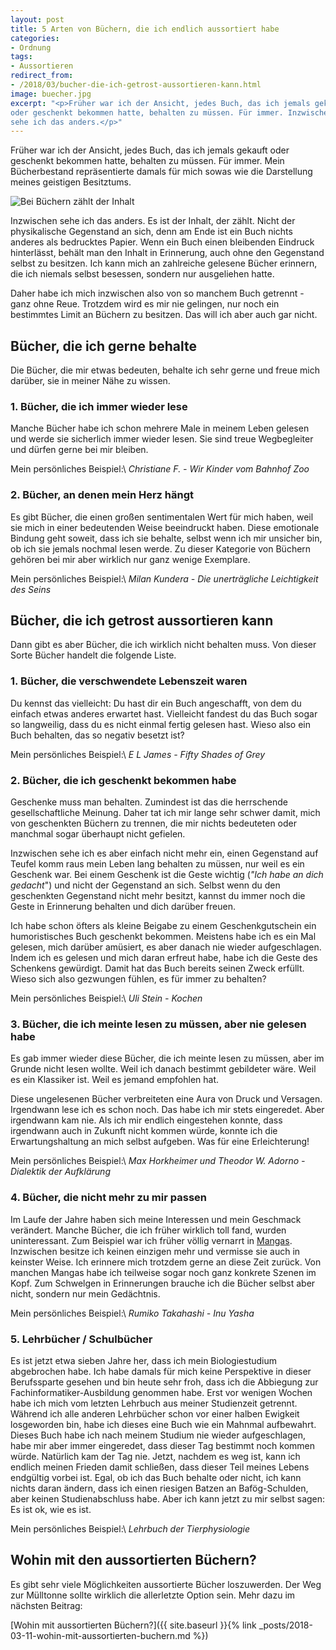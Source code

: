```yaml
---
layout: post
title: 5 Arten von Büchern, die ich endlich aussortiert habe
categories:
- Ordnung
tags:
- Aussortieren
redirect_from:
- /2018/03/bucher-die-ich-getrost-aussortieren-kann.html
image: buecher.jpg
excerpt: "<p>Früher war ich der Ansicht, jedes Buch, das ich jemals gekauft
oder geschenkt bekommen hatte, behalten zu müssen. Für immer. Inzwischen
sehe ich das anders.</p>"
---
```


Früher war ich der Ansicht, jedes Buch, das ich jemals gekauft
oder geschenkt bekommen hatte, behalten zu müssen. Für immer. Mein
Bücherbestand repräsentierte damals für mich sowas wie die Darstellung
meines geistigen Besitztums.

![Bei Büchern zählt der Inhalt]({{site.baseurl}}/assets/img/posts/buecher.jpg)

Inzwischen sehe ich das anders. Es ist der Inhalt, der zählt. Nicht der
physikalische Gegenstand an sich, denn am Ende ist ein Buch nichts
anderes als bedrucktes Papier. Wenn ein Buch einen bleibenden Eindruck
hinterlässt, behält man den Inhalt in Erinnerung, auch ohne den
Gegenstand selbst zu besitzen. Ich kann mich an zahlreiche gelesene
Bücher erinnern, die ich niemals selbst besessen, sondern nur
ausgeliehen hatte.

Daher habe ich mich inzwischen also von so manchem Buch getrennt - ganz
ohne Reue. Trotzdem wird es mir nie gelingen, nur noch ein bestimmtes
Limit an Büchern zu besitzen. Das will ich aber auch gar nicht.

## Bücher, die ich gerne behalte

Die Bücher, die mir etwas bedeuten, behalte ich sehr gerne und freue
mich darüber, sie in meiner Nähe zu wissen.

### 1. Bücher, die ich immer wieder lese

Manche Bücher habe ich schon mehrere Male in meinem Leben gelesen und
werde sie sicherlich immer wieder lesen. Sie sind treue Wegbegleiter und
dürfen gerne bei mir bleiben.

Mein persönliches Beispiel:\\
*Christiane F. - Wir Kinder vom Bahnhof Zoo*

### 2. Bücher, an denen mein Herz hängt

Es gibt Bücher, die einen großen sentimentalen Wert für mich haben, weil
sie mich in einer bedeutenden Weise beeindruckt haben. Diese emotionale
Bindung geht soweit, dass ich sie behalte, selbst wenn ich mir unsicher
bin, ob ich sie jemals nochmal lesen werde. Zu dieser Kategorie von
Büchern gehören bei mir aber wirklich nur ganz wenige Exemplare.

Mein persönliches Beispiel:\\
*Milan Kundera - Die unerträgliche Leichtigkeit des Seins*

## Bücher, die ich getrost aussortieren kann

Dann gibt es aber Bücher, die ich wirklich nicht behalten muss. Von
dieser Sorte Bücher handelt die folgende Liste.

### 1. Bücher, die verschwendete Lebenszeit waren

Du kennst das vielleicht: Du hast dir ein Buch angeschafft, von dem du
einfach etwas anderes erwartet hast. Vielleicht fandest du das Buch
sogar so langweilig, dass du es nicht einmal fertig gelesen hast. Wieso
also ein Buch behalten, das so negativ besetzt ist?

Mein persönliches Beispiel:\\
*E L James - Fifty Shades of Grey*

### 2. Bücher, die ich geschenkt bekommen habe

Geschenke muss man behalten. Zumindest ist das die herrschende
gesellschaftliche Meinung. Daher tat ich mir lange sehr schwer damit,
mich von geschenkten Büchern zu trennen, die mir nichts bedeuteten oder
manchmal sogar überhaupt nicht gefielen.

Inzwischen sehe ich es aber einfach nicht mehr ein, einen Gegenstand auf
Teufel komm raus mein Leben lang behalten zu müssen, nur weil es ein
Geschenk war. Bei einem Geschenk ist die Geste wichtig (*"Ich habe an
dich gedacht*") und nicht der Gegenstand an sich. Selbst wenn du den
geschenkten Gegenstand nicht mehr besitzt, kannst du immer noch die
Geste in Erinnerung behalten und dich darüber freuen.

Ich habe schon öfters als kleine Beigabe zu einem Geschenkgutschein ein
humoristisches Buch geschenkt bekommen. Meistens habe ich es ein Mal
gelesen, mich darüber amüsiert, es aber danach nie wieder aufgeschlagen.
Indem ich es gelesen und mich daran erfreut habe, habe ich die Geste des
Schenkens gewürdigt. Damit hat das Buch bereits seinen Zweck erfüllt.
Wieso sich also gezwungen fühlen, es für immer zu behalten?

Mein persönliches Beispiel:\\
*Uli Stein - Kochen*

### 3. Bücher, die ich meinte lesen zu müssen, aber nie gelesen habe

Es gab immer wieder diese Bücher, die ich meinte lesen zu müssen, aber
im Grunde nicht lesen wollte. Weil ich danach bestimmt gebildeter wäre.
Weil es ein Klassiker ist. Weil es jemand empfohlen hat.

Diese ungelesenen Bücher verbreiteten eine Aura von Druck und Versagen.
Irgendwann lese ich es schon noch. Das habe ich mir stets eingeredet.
Aber irgendwann kam nie. Als ich mir endlich eingestehen konnte, dass
irgendwann auch in Zukunft nicht kommen würde, konnte ich die
Erwartungshaltung an mich selbst aufgeben. Was für eine Erleichterung!

Mein persönliches Beispiel:\\
*Max Horkheimer und Theodor W. Adorno - Dialektik der Aufklärung*

### 4. Bücher, die nicht mehr zu mir passen

Im Laufe der Jahre haben sich meine Interessen und mein Geschmack
verändert. Manche Bücher, die ich früher wirklich toll fand, wurden
uninteressant. Zum Beispiel war ich früher völlig vernarrt in
[Mangas](https://de.wikipedia.org/wiki/Manga). Inzwischen besitze ich
keinen einzigen mehr und vermisse sie auch in keinster Weise. Ich
erinnere mich trotzdem gerne an diese Zeit zurück. Von manchen Mangas
habe ich teilweise sogar noch ganz konkrete Szenen im Kopf. Zum
Schwelgen in Erinnerungen brauche ich die Bücher selbst aber nicht,
sondern nur mein Gedächtnis.

Mein persönliches Beispiel:\\
*Rumiko Takahashi - Inu Yasha*

### 5. Lehrbücher / Schulbücher

Es ist jetzt etwa sieben Jahre her, dass ich mein Biologiestudium
abgebrochen habe. Ich habe damals für mich keine Perspektive in dieser
Berufssparte gesehen und bin heute sehr froh, dass ich die Abbiegung zur
Fachinformatiker-Ausbildung genommen habe. Erst vor wenigen Wochen habe
ich mich vom letzten Lehrbuch aus meiner Studienzeit getrennt. Während
ich alle anderen Lehrbücher schon vor einer halben Ewigkeit losgeworden
bin, habe ich dieses eine Buch wie ein Mahnmal aufbewahrt. Dieses Buch
habe ich nach meinem Studium nie wieder aufgeschlagen, habe mir aber
immer eingeredet, dass dieser Tag bestimmt noch kommen würde. Natürlich
kam der Tag nie. Jetzt, nachdem es weg ist, kann ich endlich meinen
Frieden damit schließen, dass dieser Teil meines Lebens endgültig vorbei
ist. Egal, ob ich das Buch behalte oder nicht, ich kann nichts daran
ändern, dass ich einen riesigen Batzen an Bafög-Schulden, aber keinen
Studienabschluss habe. Aber ich kann jetzt zu mir selbst sagen: Es ist
ok, wie es ist.

Mein persönliches Beispiel:\\
*Lehrbuch der Tierphysiologie*

## Wohin mit den aussortierten Büchern?

Es gibt sehr viele Möglichkeiten aussortierte Bücher loszuwerden. Der
Weg zur Mülltonne sollte wirklich die allerletzte Option sein. Mehr dazu
im nächsten Beitrag:

[Wohin mit aussortierten Büchern?]({{ site.baseurl }}{% link _posts/2018-03-11-wohin-mit-aussortierten-buchern.md %})
